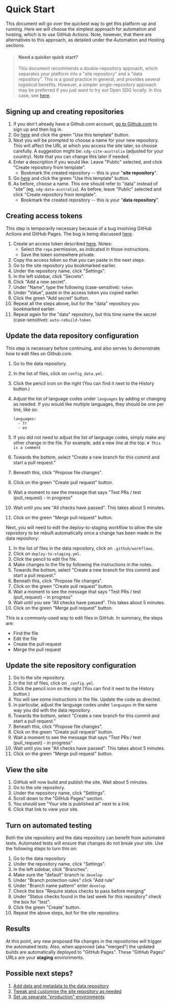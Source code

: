<h1>Quick Start</h1>

This document will go over the quickest way to get this platform up and running. Here we will choose the simplest approach for automation and hosting, which is to use GitHub Actions. Note, however, that there are alternatives to this approach, as detailed under the Automation and Hosting sections.

> #### Need a quicker quick start?
> This document recommends a double-repository approach,
> which separates your platform into a "site repository" and a "data repository".
> This is a good practice in general, and provides several logistical benefits.
> However, a simpler single-repository approach may be preferred if you just
> want to try out Open SDG locally. In this case, see
> [here](https://github.com/open-sdg/open-sdg-simple-starter).

## Signing up and creating repositories

1. If you don't already have a Github.com account, [go to Github.com](https://github.com/) to sign up and then log in.
1. Go [here](https://github.com/open-sdg/open-sdg-site-starter) and click the green "Use this template" button.
1. Next you will be prompted to choose a name for your new repository. This will affect the URL at which you access the site later, so choose carefully. A suggestion might be: `sdg-site-australia` (adjusted for your country). Note that you can change this later if needed.
1. Enter a description if you would like. Leave "Public" selected, and click "Create repository from template".
    * Bookmark the created repository -- this is your "__site repository__".
1. Go [here](https://github.com/open-sdg/open-sdg-data-starter) and click the green "Use this template" button.
1. As before, choose a name. This one should refer to "data" instead of "site" (eg, `sdg-data-australia`). As before, leave "Public" selected and click "Create repository from template".
    * Bookmark the created repository -- this is your "__data repository__".

## Creating access tokens

This step is temporarily necessary because of a bug involving GitHub Actions and GitHub Pages. The bug is being discussed [here](https://github.community/t5/GitHub-Actions/Github-action-not-triggering-gh-pages-upon-push/td-p/26869/highlight/true).

1. Create an access token described [here](https://help.github.com/en/github/authenticating-to-github/creating-a-personal-access-token-for-the-command-line#creating-a-token). Notes:
    * Select the `repo` permission, as indicated in those instructions.
    * Save the token somewhere private.
1. Copy the access token so that you can paste in the next steps.
1. Go to the site repository you bookmarked earlier.
1. Under the repository name, click "Settings".
1. In the left sidebar, click "Secrets".
1. Click "Add a new secret".
1. Under "Name", type the following (case-sensitive): `token`
1. Under "Value", paste in the access token you copied earlier.
1. Click the green "Add secret" button.
1. Repeat all the steps above, but for the "data" repository you bookmarked earlier.
1. Repeat again for the "data" repository, but this time name the secret (case-sensitive): `auto-rebuild-token`

## Update the data repository configuration

This step is necessary before continuing, and also serves to demonstrate how to edit files on Github.com.

1. Go to the data repository.
1. In the list of files, click on `config_data.yml`.
1. Click the pencil icon on the right (You can find it next to the History button.)
1. Adjust the list of language codes under `languages` by adding or changing as needed. If you would like multiple languages, they should be one per line, like so:

    ```
    languages:
      - fr
      - es
    ```

1. If you did not need to adjust the list of language codes, simply make any other change in the file. For example, add a new line at the top: `# This is a comment`
1. Towards the bottom, select "Create a new branch for this commit and start a pull request."
1. Beneath this, click "Propose file changes".
1. Click on the green "Create pull request" button.
1. Wait a moment to see the message that says "Test PRs / test (pull_request) - in progress"
1. Wait until you see "All checks have passed". This takes about 5 minutes.
1. Click on the green "Merge pull request" button.

Next, you will need to edit the deploy-to-staging workflow to allow the site repository to be rebuilt automatically once a change has been made in the data repository:

1. In the list of files in the data repository, click on `.github/workflows`.
1. Click on `deploy-to-staging.yml`.
1. Click the pencil to edit the file.
1. Make changes to the file by following the instructions in the notes.
1. Towards the bottom, select "Create a new branch for this commit and start a pull request."
1. Beneath this, click "Propose file changes".
1. Click on the green "Create pull request" button.
1. Wait a moment to see the message that says "Test PRs / test (pull_request) - in progress"
1. Wait until you see "All checks have passed". This takes about 5 minutes.
1. Click on the green "Merge pull request" button.

This is a commonly-used way to edit files in GitHub. In summary, the steps are:

* Find the file
* Edit the file
* Create the pull request
* Merge the pull request

## Update the site repository configuration

1. Go to the site repository.
1. In the list of files, click on `_config.yml`.
1. Click the pencil icon on the right (You can find it next to the History button.)
1. You will see some instructions in the file. Update the code as directed.
1. In particular, adjust the language codes under `languages` in the same way you did with the data repository.
1. Towards the bottom, select "Create a new branch for this commit and start a pull request."
1. Beneath this, click "Propose file changes".
1. Click on the green "Create pull request" button.
1. Wait a moment to see the message that says "Test PRs / test (pull_request) - in progress"
1. Wait until you see "All checks have passed". This takes about 5 minutes.
1. Click on the green "Merge pull request" button.

## View the site

1. GitHub will now build and publish the site. Wait about 5 minutes.
1. Go to the site repository.
1. Under the repository name, click "Settings".
1. Scroll down to the "GitHub Pages" section.
1. You should see "Your site is published at" next to a link.
1. Click that link to view your site.

## Turn on automated testing

Both the site repository and the data repository can benefit from automated tests. Automated tests will ensure that changes do not break your site. Use the following steps to turn this on:

1. Go to the data repository
1. Under the repository name, click "Settings".
1. In the left sidebar, click "Branches".
1. Make sure the "default" branch is: `develop`
1. Under "Branch protection rules" click "Add rule"
1. Under "Branch name pattern" enter `develop`
1. Check the box "Require status checks to pass before merging"
1. Under "Status checks found in the last week for this repository" check the box for "test".
1. Click the green "Create" button.
1. Repeat the above steps, but for the site repository.

## Results

At this point, any new proposed file changes in the repositories will trigger the automated tests. Also, when approved (aka "merged") the updated builds are automatically deployed to "GitHub Pages". These "GitHub Pages" URLs are your __staging__ environments.

## Possible next steps?

1. [Add data and metadata to the data repository](./making-updates.md)
1. [Tweak and customise the site repository as needed](./customisation.md)
1. [Set up separate "production" environments](./deployment.md)
